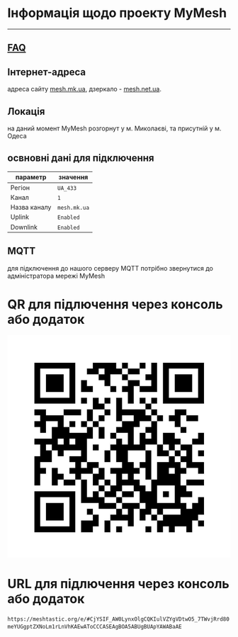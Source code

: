 # Інформація щодо проекту MyMesh
***


## [FAQ](FAQ)

## Інтернет-адреса
адреса сайту [mesh.mk.ua](mesh.mk.ua), дзеркало - [mesh.net.ua](mesh.net.ua).

## Локація
на даний момент MyMesh розгорнут у м. Миколаєві, та присутній у м. Одеса 

## освновні дані для підключення

| параметр     | значення     |
| ------------ | ------------ |
| Регіон       | `UA_433`     |
| Канал        | `1`          |
| Назва каналу | `mesh.mk.ua` |
| Uplink       | `Enabled`    |
| Downlink     | `Enabled`    |

## MQTT
для підключення до нашого серверу MQTT потрібно звернутися до адміністратора мережі MyMesh

# QR для підлючення через консоль або додаток
![QR](images/qr_mymesh.jpg)

# URL для підлючення через консоль або додаток
`https://meshtastic.org/e/#CjYSIF_AW0LynxOlgCQKIulVZYgVDtwO5_7TWvjRrd80meYUGgptZXNoLm1rLnVhKAEwAToCCCASEAgBOA5ABUgBUApYAWABaAE`

